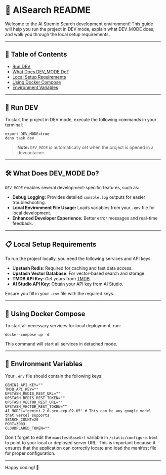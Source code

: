 
# 🚀 AISearch README

Welcome to the AI Stremio Search development environment! This guide will help you run the project in DEV mode, explain what DEV_MODE does, and walk you through the local setup requirements.

---

## 📖 Table of Contents

- [Run DEV](#run-dev)
- [What Does DEV_MODE Do?](#what-does-dev_mode-do)
- [Local Setup Requirements](#local-setup-requirements)
- [Using Docker Compose](#using-docker-compose)
- [Environment Variables](#environment-variables)

---

## 🔧 Run DEV

To start the project in DEV mode, execute the following commands in your terminal:

```shell
export DEV_MODE=true
deno task dev
```

> **Note:** `DEV_MODE` is automatically set when the project is opened in a devcontainer.

---

## 🛠 What Does DEV_MODE Do?

`DEV_MODE` enables several development-specific features, such as:

- **Debug Logging:** Provides detailed `console.log` outputs for easier troubleshooting.
- **Local Environment File Usage:** Loads variables from your `.env` file for local development.
- **Enhanced Developer Experience:** Better error messages and real-time feedback.

---

## 📋 Local Setup Requirements

To run the project locally, you need the following services and API keys:

- **Upstash Redis**: Required for caching and fast data access.
- **Upstash Vector Database**: For vector-based search and storage.
- **TMDB API Key**: Get yours from [TMDB](https://www.themoviedb.org/).
- **AI Studio API Key**: Obtain your API key from AI Studio.

Ensure you fill in your `.env` file with the required keys.

---

## 🐳 Using Docker Compose

To start all necessary services for local deployment, run:

```shell
docker-compose up -d
```

This command will start all services in detached mode.

---

## 🌱 Environment Variables

Your `.env` file should contain the following keys:

```dotenv
GEMINI_API_KEY=""
TMDB_API_KEY=""
UPSTASH_REDIS_REST_URL=""
UPSTASH_REDIS_REST_TOKEN=""
UPSTASH_VECTOR_REST_URL=""
UPSTASH_VECTOR_REST_TOKEN=""
AI_MODEL="gemini-2.0-pro-exp-02-05" # This can be any google model that vercel supports
SEARCH_COUNT=20
PORT=3003
CLOUDFLARED_TOKEN=""
```

Don't forget to edit the `manifestBaseUrl` variable in `/static/configure.html` to point to your local or deployed server URL. This is important because it ensures that the application can correctly locate and load the manifest file for proper configuration.

---

Happy coding! 🎉